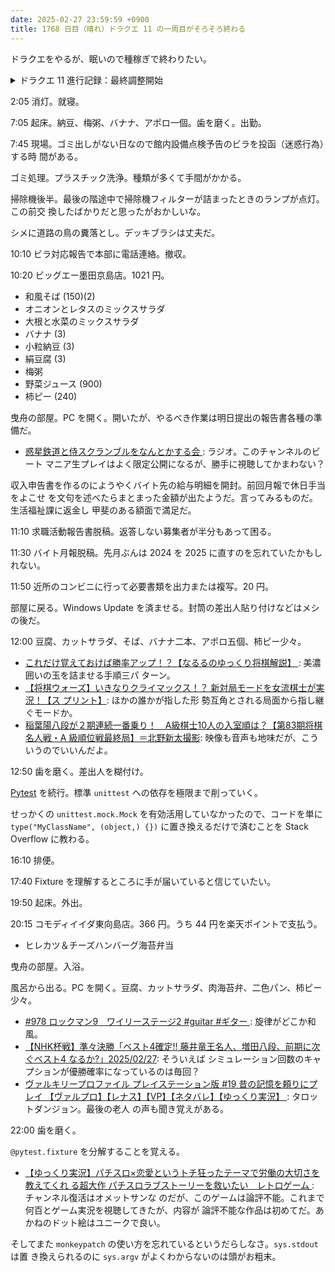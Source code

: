 ```yaml
---
date: 2025-02-27 23:59:59 +0900
title: 1768 日目（晴れ）ドラクエ 11 の一周目がそろそろ終わる
---
```


ドラクエをやるが、眠いので種稼ぎで終わりたい。

<details><summary>ドラクエ 11 進行記録：最終調整開始</summary>
<p>天馬の塔で命のきのみ稼ぎ。ほとんど最終回だろう。
カミュとグレイグは 999 に、シルビアとベロニカを 900 に上げる。</p>

<p>時間がないので無明の魔神で仕上がりを確認する。
マルティナ、シルビア、ベロニカ、カミュ。
わざわざネルセンに二度訪れ二戦やって、手数が 9, 6 といい感じだ。
三人パーティーのほうが手数が少なくなる可能性まである。</p>
</details>

2:05 消灯。就寝。

7:05 起床。納豆、梅粥、バナナ、アポロ一個。歯を磨く。出勤。

7:45 現場。ゴミ出しがない日なので館内設備点検予告のビラを投函（迷惑行為）する時
間がある。

ゴミ処理。プラスチック洗浄。種類が多くて手間がかかる。

掃除機後半。最後の階途中で掃除機フィルターが詰まったときのランプが点灯。この前交
換したばかりだと思ったがおかしいな。

シメに道路の鳥の糞落とし。デッキブラシは丈夫だ。

10:10 ビラ対応報告で本部に電話連絡。撤収。

10:20 ビッグエー墨田京島店。1021 円。

* 和風そば (150)(2)
* オニオンとレタスのミックスサラダ
* 大根と水菜のミックスサラダ
* バナナ (3)
* 小粒納豆 (3)
* 絹豆腐 (3)
* 梅粥
* 野菜ジュース (900)
* 柿ピー (240)

曳舟の部屋。PC を開く。開いたが、やるべき作業は明日提出の報告書各種の準備だ。

* [惑星鉄道と侍スクランブルをなんとかする会
  ](https://www.youtube.com/watch?v=xQw6tCyriqs): ラジオ。このチャンネルのビート
  マニア生プレイはよく限定公開になるが、勝手に視聴してかまわない？

収入申告書を作るのにようやくバイト先の給与明細を開封。前回月報で休日手当をよこせ
を文句を述べたらまとまった金額が出たようだ。言ってみるものだ。生活福祉課に返金し
甲斐のある額面で満足だ。

11:10 求職活動報告書脱稿。返答しない募集者が半分もあって困る。

11:30 バイト月報脱稿。先月ぶんは 2024 を 2025 に直すのを忘れていたかもしれない。

11:50 近所のコンビニに行って必要書類を出力または複写。20 円。

部屋に戻る。Windows Update を済ませる。封筒の差出人貼り付けなどはメシの後だ。

12:00 豆腐、カットサラダ、そば、バナナ二本、アポロ五個、柿ピー少々。

* [これだけ覚えておけば勝率アップ！？【なるるのゆっくり将棋解説】
  ](https://www.youtube.com/watch?v=gg2chg95CX4): 美濃囲いの玉を詰ませる手順三パ
  ターン。
* [【将棋ウォーズ】いきなりクライマックス！？ 新対局モードを女流棋士が実況！【ス
  プリント】](https://www.youtube.com/watch?v=AyIDqrUMm9o): ほかの誰かが指した形
  勢互角とされる局面から指し継ぐモードか。
* [稲葉陽八段が２期連続一番乗り！　A級棋士10人の入室順は？【第83期将棋名人戦・A
  級順位戦最終局】＝北野新太撮影](https://www.youtube.com/watch?v=9uLiP_fYPNw):
  映像も音声も地味だが、こういうのでいいんだよ。

12:50 歯を磨く。差出人を糊付け。

[Pytest] を続行。標準 `unittest` への依存を極限まで削っていく。

せっかくの `unittest.mock.Mock` を有効活用していなかったので、コードを単に
`type("MyClassName", (object,) {})` に置き換えるだけで済むことを Stack Overflow
に教わる。

16:10 排便。

17:40 Fixture を理解するところに手が届いていると信じていたい。

19:50 起床。外出。

20:15 コモディイイダ東向島店。366 円。うち 44 円を楽天ポイントで支払う。

* ヒレカツ＆チーズハンバーグ海苔弁当

曳舟の部屋。入浴。

風呂から出る。PC を開く。豆腐、カットサラダ、肉海苔弁、二色パン、柿ピー少々。

* [#978 ロックマン9　ワイリーステージ2 #guitar #ギター
  ](https://www.youtube.com/watch?v=Fk8xu-xV5lo): 旋律がどこか和風。
* [【NHK杯戦】準々決勝「ベスト4確定!! 藤井竜王名人、増田八段、前期に次ぐベスト4
  なるか?」2025/02/27](https://www.youtube.com/watch?v=fUUvMkbesCI): そういえば
  シミュレーション回数のキャプションが優勝確率になっているのは毎回？
* [ヴァルキリープロファイル プレイステーション版 #19 昔の記憶を頼りにプレイ
  【ヴァルプロ】【レナス】【VP】【ネタバレ】【ゆっくり実況】
  ](https://www.youtube.com/watch?v=BSXtSHBCIbY): タロットダンジョン。最後の老人
  の声も聞き覚えがある。

22:00 歯を磨く。

`@pytest.fixture` を分解することを覚える。

* [【ゆっくり実況】パチスロ×恋愛というトチ狂ったテーマで労働の大切さを教えてくれ
  る超大作 パチスロラブストーリーを救いたい　レトロゲーム
  ](https://www.youtube.com/watch?v=xK-E3wxTZiI): チャンネル復活はオメットサンな
  のだが、このゲームは論評不能。これまで何百とゲーム実況を視聴してきたが、内容が
  論評不能な作品は初めてだ。あかねのドット絵はユニークで良い。

そしてまた `monkeypatch` の使い方を忘れているというだらしなさ。`sys.stdout` は置
き換えられるのに `sys.argv` がよくわからないのは頭がお粗末。

[pytest]: <https://docs.pytest.org/en/stable/>
